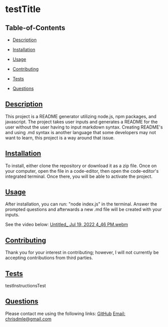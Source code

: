 # testTitle

## Table-of-Contents
* [Description](#description)
* [Installation](#installation)
* [Usage](#usage)
   
* [Contributing](#contributing)
* [Tests](#tests)
* [Questions](#questions)
  
## [Description](#table-of-contents)
This project is a README generator utilizing node.js, npm packages, and javascript. The project takes user inputs and generates a README for the user without the user having to input markdown syntax. Creating README's and using .md syntax is another language that some developers may not want to learn, this project is a way around that issue.
## [Installation](#table-of-contents)
To install, either clone the repository or download it as a zip file. Once on your computer, open the file in a code-editor, then open the code-editor's integrated terminal. Once there, you will be able to activate the project.
## [Usage](#table-of-contents)
After installation, you can run: "node index.js" in the terminal. Answer the prompted questions and afterwards a new .md file will be created with your inputs.

See the video below:
[Untitled_ Jul 19, 2022 4_46 PM.webm](https://user-images.githubusercontent.com/107082980/179867751-1b2b8fba-b0ee-439e-8d85-2adb9cfd5c3b.webm)

   
## [Contributing](#table-of-contents)
  
  
Thank you for your interest in contributing; however, I will not currently be accepting contributions from third parties.
    
## [Tests](#table-of-contents)
testInstructionsTest
## [Questions](#table-of-contents)
Please contact me using the following links:
[GitHub](https://github.com/chrisdmle)
[Email: chrisdmle@gmail.com](mailto:chrisdmle@gmail.com)
